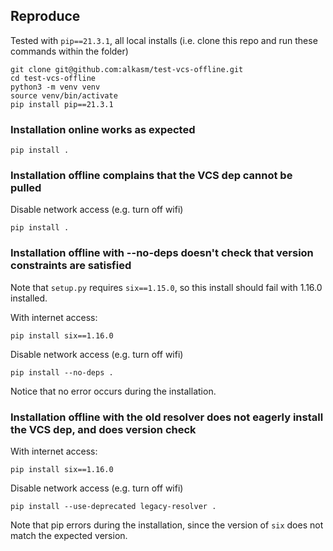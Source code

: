 ## Reproduce

Tested with `pip==21.3.1`, all local installs (i.e. clone this repo and run these commands within the folder)

```
git clone git@github.com:alkasm/test-vcs-offline.git
cd test-vcs-offline
python3 -m venv venv
source venv/bin/activate
pip install pip==21.3.1
```

### Installation online works as expected

```
pip install .
```

### Installation offline complains that the VCS dep cannot be pulled

Disable network access (e.g. turn off wifi)
```
pip install .
```

### Installation offline with --no-deps doesn't check that version constraints are satisfied

Note that `setup.py` requires `six==1.15.0`, so this install should fail with 1.16.0 installed.

With internet access:
```
pip install six==1.16.0
```

Disable network access (e.g. turn off wifi)

```
pip install --no-deps .
```

Notice that no error occurs during the installation.

### Installation offline with the old resolver does not eagerly install the VCS dep, and does version check

With internet access:
```
pip install six==1.16.0
```

Disable network access (e.g. turn off wifi)

```
pip install --use-deprecated legacy-resolver .
```

Note that pip errors during the installation, since the version of `six` does not match the expected version.